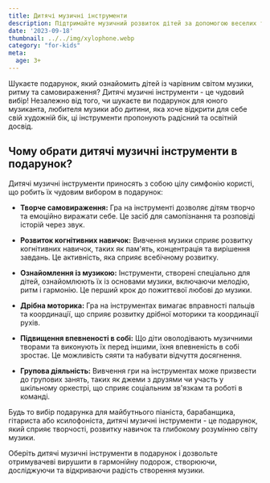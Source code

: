 ```yaml
---
title: Дитячі музичні інструменти
description: Підтримайте музичний розвиток дітей за допомогою веселих та освітніх інструментів.
date: '2023-09-18'
thumbnail: ../../img/xylophone.webp
category: "for-kids"
meta:
  age: 3+
---
```

Шукаєте подарунок, який ознайомить дітей із чарівним світом музики, ритму та самовираження? Дитячі музичні інструменти - це чудовий вибір! Незалежно від того, чи шукаєте ви подарунок для юного музиканта, любителя музики або дитини, яка хоче відкрити для себе свій художній бік, ці інструменти пропонують радісний та освітній досвід.

## Чому обрати дитячі музичні інструменти в подарунок?

Дитячі музичні інструменти приносять з собою цілу симфонію користі, що робить їх чудовим вибором в подарунок:

- **Творче самовираження:** Гра на інструменті дозволяє дітям творчо та емоційно виражати себе. Це засіб для самопізнання та розповіді історій через звук.

- **Розвиток когнітивних навичок:** Вивчення музики сприяє розвитку когнітивних навичок, таких як пам'ять, концентрація та вирішення завдань. Це активність, яка сприяє всебічному розвитку.

- **Ознайомлення із музикою:** Інструменти, створені спеціально для дітей, ознайомлюють їх із основами музики, включаючи мелодію, ритм і гармонію. Це перший крок до пожиттєвої любові до музики.

- **Дрібна моторика:** Гра на інструментах вимагає вправності пальців та координації, що сприяє розвитку дрібної моторики та координації рухів.

- **Підвищення впевненості в собі:** Що діти оволодівають музичними творами та виконують їх перед іншими, їхня впевненість в собі зростає. Це можливість сяяти та набувати відчуття досягнення.

- **Групова діяльність:** Вивчення гри на інструментах може призвести до групових занять, таких як джеми з друзями чи участь у шкільному оркестрі, що сприяє соціальним зв'язкам та роботі в команді.

Будь то вибір подарунка для майбутнього піаніста, барабанщика, гітариста або ксилофоніста, дитячі музичні інструменти - це подарунок, який сприяє творчості, розвитку навичок та глибокому розумінню світу музики.

Оберіть дитячі музичні інструменти в подарунок і дозвольте отримувачеві вирушити в гармонійну подорож, створюючи, досліджуючи та відкриваючи радість створення музики.
